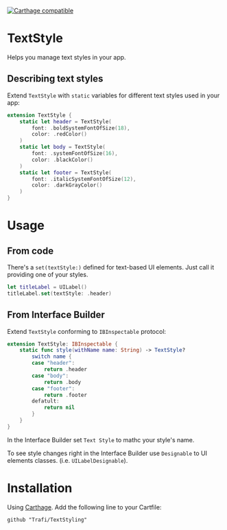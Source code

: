 [![Carthage compatible](https://img.shields.io/badge/Carthage-compatible-4BC51D.svg?style=flat)](https://github.com/Carthage/Carthage)

# TextStyle
Helps you manage text styles in your app.

## Describing text styles
Extend `TextStyle` with `static` variables for different text styles used in your app:
```swift
extension TextStyle {
    static let header = TextStyle(
        font: .boldSystemFontOfSize(18),
        color: .redColor()
    )
    static let body = TextStyle(
        font: .systemFontOfSize(16),
        color: .blackColor()
    )
    static let footer = TextStyle(
        font: .italicSystemFontOfSize(12),
        color: .darkGrayColor()
    )
}
```
# Usage
## From code
There's a `set(textStyle:)` defined for text-based UI elements. Just call it providing one of your styles.
```swift
let titleLabel = UILabel()
titleLabel.set(textStyle: .header)
```
## From Interface Builder
Extend `TextStyle` conforming to `IBInspectable` protocol:
```swift
extension TextStyle: IBInspectable {
    static func style(withName name: String) -> TextStyle?
        switch name {
        case "header":
            return .header
        case "body":
            return .body
        case "footer":
            return .footer
        defatult:
            return nil
        }
    }
}
```
In the Interface Builder set `Text Style` to mathc your style's name.

To see style changes right in the Interface Builder use `Designable` to UI elements classes. (i.e. `UILabelDesignable`).

# Installation
Using [Carthage](https://github.com/Carthage/Carthage#adding-frameworks-to-an-application). Add the following line to your Cartfile:
```
github "Trafi/TextStyling"
```
